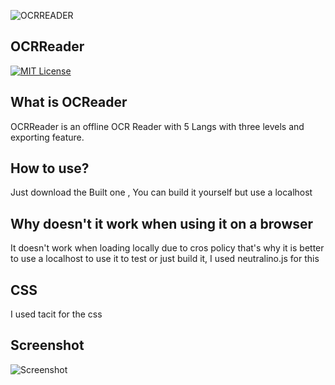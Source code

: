
![OCRREADER](https://i.imgur.com/CfclHq3.png)

##                  OCRReader
[![MIT License](https://img.shields.io/badge/License-MIT-green.svg)](https://choosealicense.com/licenses/mit/)
## What is OCReader
OCRReader is an offline OCR Reader with 5 Langs with three levels and exporting feature. 
## How to use?
Just download the Built one , You can build it yourself but use a localhost
## Why doesn't it work when using it on a browser
It doesn't work when loading locally due to cros policy that's why it is better to use a localhost to use it to test or just build it, I used neutralino.js for this
## CSS
I used tacit for the css
## Screenshot

![Screenshot](https://i.imgur.com/tzuexAt.png)

